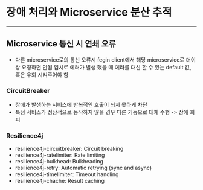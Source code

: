 # 장애 처리와 Microservice 분산 추적

---

## Microservice 통신 시 연쇄 오류
- 다른 microservice로의 통신 오류시 fegin client에서 해당 microservice로 더이상 요청하면 안됨 임시로 에러가 발생 했을 때 에러를 대신 할 수 있는 default 값, 혹은 우회 시켜주어야 함

### CircuitBreaker
- 장애가 발생하는 서비스에 반복적인 호출이 되지 못하게 차단
- 특정 서비스가 정상적으로 동작하지 않을 경우 다른 기능으로 대체 수행 -> 장애 회피

### Resilience4j
- resilience4j-circuitbreaker: Circuit breaking
- resilience4j-ratelimiter: Rate limiting
- resilience4j-bulkhead: Bulkheading
- resilience4j-retry: Automatic retrying (sync and async)
- resilience4j-timelimiter: Timeout handling
- resilience4j-chache: Result caching
